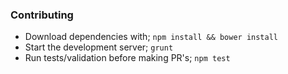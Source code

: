 ### Contributing

- Download dependencies with; `npm install && bower install`
- Start the development server; `grunt`
- Run tests/validation before making PR's; `npm test`